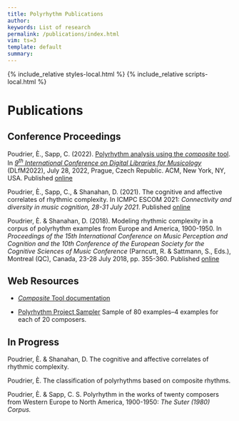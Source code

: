 ```yaml
---
title: Polyrhythm Publications
author: 
keywords: List of research
permalink: /publications/index.html
vim: ts=3
template: default
summary: 
---
```


{% include_relative styles-local.html %}
{% include_relative scripts-local.html %}

# Publications #


## Conference Proceedings ##


Poudrier, È., Sapp, C. (2022). [Polyrhythm analysis using the _composite_ tool](https://drive.google.com/file/d/13ywmzOBdvYK2F5KS5qEvwfmZ9Cf1xyg9/view?usp=sharing). In [_9<sup>th</sup> International Conference on Digital Libraries for Musicology_](https://dlfm.web.ox.ac.uk/) (DLfM2022), July 28, 2022, Prague, Czech Republic. ACM, New York, NY, USA. Published [online](https://dl.acm.org/doi/10.1145/3543882.3543890)


Poudrier, È., Sapp, C., & Shanahan, D. (2021). The cognitive and affective correlates of rhythmic complexity. In ICMPC ESCOM 2021: _Connectivity and diversity in music cognition, 28-31 July 2021_. Published [online](https://drive.google.com/file/d/1hCtYDdTHfb3Txo2ryT1ZS2JzL8tT5I6U/view)


Poudrier, È. & Shanahan, D. (2018). Modeling rhythmic complexity in a corpus of polyrhythm examples from Europe and America, 1900-1950. In _Proceedings of the 15th International Conference on Music Perception and Cognition and the 10th Conference of the European Society for the Cognitive Sciences of Music Conference_ (Parncutt, R. & Sattmann, S., Eds.), Montreal (QC), Canada, 23-28 July 2018, pp. 355-360. Published [online](https://static.unigraz.at/fileadmin/veranstaltungen/music-psychology-conference2018/documents/ICMPC15_ESCOM10%20Proceedings.pdf)


## Web Resources ##


- [_Composite_ Tool documentation](https://doc.verovio.humdrum.org/filter/composite/)

- [Polyrhythm Project Sampler](https://verovio.humdrum.org/?file=poly) Sample of 80 examples&ndash;4 examples for each of 20 composers.


## In Progress ##

	
Poudrier, È. & Shanahan, D. The cognitive and affective correlates of rhythmic complexity.

Poudrier, È. The classification of polyrhythms based on composite rhythms.

Poudrier, È. & Sapp, C. S. Polyrhythm in the works of twenty composers from Western Europe to North America, 1900-1950: _The Suter (1980) Corpus._
